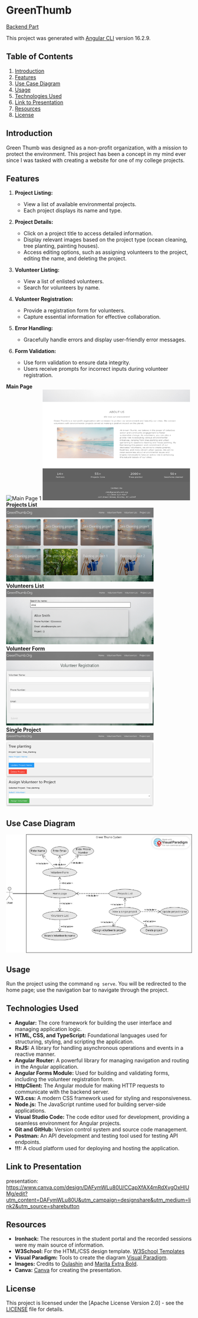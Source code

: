 # GreenThumb
[Backend Part](https://github.com/Rie0/MidtermProject_GreenThumb)

This project was generated with [Angular CLI](https://github.com/angular/angular-cli) version 16.2.9.

## Table of Contents

1. [Introduction](#introduction)
2. [Features](#features)
3. [Use Case Diagram](#Use-Case-Diagram)
4. [Usage](#usage)
5. [Technologies Used](#technologies-used)
6. [Link to Presentation](#Link-to-Presentation)
7. [Resources](#Resources)
8. [License](#license)

## Introduction

Green Thumb was designed as a non-profit organization, with a mission to protect the environment. This project has been a concept in my mind ever since I was tasked with creating a website for one of my college projects.



## Features

1. **Project Listing:**
   - View a list of available environmental projects.
   - Each project displays its name and type.

2. **Project Details:**
   - Click on a project title to access detailed information.
   - Display relevant images based on the project type (ocean cleaning, tree planting, painting houses).
   - Access editing options, such as assigning volunteers to the project, editing the name, and deleting the project.

3. **Volunteer Listing:**
   - View a list of enlisted volunteers.
   - Search for volunteers by name.

4. **Volunteer Registration:**
   - Provide a registration form for volunteers.
   - Capture essential information for effective collaboration.

5. **Error Handling:**
   - Gracefully handle errors and display user-friendly error messages.

6. **Form Validation:**
   - Use form validation to ensure data integrity.
   - Users receive prompts for incorrect inputs during volunteer registration.
  
  **Main Page**<br>
<img src="Readme images/Main Page 1.PNG" alt="Main Page 1" width="400" height="300"> <img src="Readme images/Main Page 2.PNG" alt="Main Page 2" width="400" height="300"><br>
**Projects List**<br>
<img src="Readme images/Projects List.PNG" alt="Projects List" width="400" height="200"> <br>
**Volunteers List**<br>
<img src="Readme images/Volunteer List.PNG" alt="Volunteer List" width="400" height="150"><br>
**Volunteer Form**<br>
<img src="Readme images/Volunteer Form.PNG" alt="Volunteer Form" width="400" height="200"><br>
**Single Project**<br>
<img src="Readme images/Single Project.PNG" alt="Single Project" width="400" height="200">

## Use Case Diagram
<img src="Readme images/Green Thumb Usecase.jpg" alt="Use Case">
     

## Usage

Run the project using the command `ng serve`. You will be redirected to the home page; use the navigation bar to navigate through the project.


## Technologies Used

- **Angular:** The core framework for building the user interface and managing application logic.
- **HTML, CSS, and TypeScript:** Foundational languages used for structuring, styling, and scripting the application.
- **RxJS:** A library for handling asynchronous operations and events in a reactive manner.
- **Angular Router:** A powerful library for managing navigation and routing in the Angular application.
- **Angular Forms Module:** Used for building and validating forms, including the volunteer registration form.
- **HttpClient:** The Angular module for making HTTP requests to communicate with the backend server.
- **W3.css:** A modern CSS framework used for styling and responsiveness.
- **Node.js:** The JavaScript runtime used for building server-side applications.
- **Visual Studio Code:** The code editor used for development, providing a seamless environment for Angular projects.
- **Git and GitHub:** Version control system and source code management.
- **Postman:** An API development and testing tool used for testing API endpoints.
- **!!!:** A cloud platform used for deploying and hosting the application.

## Link to Presentation

presentation: https://www.canva.com/design/DAFymWLu80U/CCapXfAX4mRdXvgOxHlUMg/edit?utm_content=DAFymWLu80U&utm_campaign=designshare&utm_medium=link2&utm_source=sharebutton


## Resources

- **Ironhack:** The resources in the student portal and the recorded sessions were my main source of information.
- **W3School:** For the HTML/CSS design template. [W3School Templates](https://www.w3schools.com/w3css/w3css_templates.asp)
- **Visual Paradigm:** Tools to create the diagram [Visual Paradigm](https://online.visual-paradigm.com/).
- **Images:** Credits to [Oulashin](https://unsplash.com/@oulashin) and [Marita Extra Bold](https://unsplash.com/@maritaextrabold).
- **Canva:** [Canva](https://www.canva.com/) for creating the presentation.

## License

This project is licensed under the [Apache License Version 2.0] - see the [LICENSE](LICENSE) file for details.
